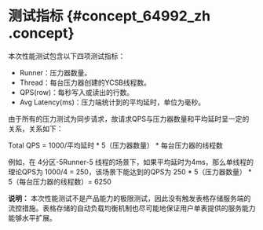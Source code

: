 # 测试指标 {#concept_64992_zh .concept}

本次性能测试包含以下四项测试指标：

-   Runner：压力器数量。
-   Thread：每台压力器创建的YCSB线程数。
-   QPS\(row\)：每秒写入或读出的行数。
-   Avg Latency\(ms\)：压力端统计到的平均延时，单位为毫秒。

由于所有的压力测试为同步请求，故请求QPS与压力器数量和平均延时呈一定的关系，关系如下：

Total QPS = 1000/平均延时 \* 5（压力器数量） \* 每台压力器的线程数

例如，在 4分区-5Runner-5 线程的场景下，如果平均延时为4ms，那么单线程的理论QPS为 1000/4 = 250，该场景下能达到的QPS为 250 \* 5（压力器数量） \* 5（每台压力器的线程数）= 6250

**说明：** 本次性能测试不是产品能力的极限测试，因此没有触发表格存储服务端的流控措施。表格存储的自动负载均衡机制也尽可能地保证用户单表提供的服务能力能够水平扩展。

